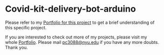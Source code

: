 # Covid-kit-delivery-bot-arduino

Please refer to my [Portfolio for this project](https://spiffy-number-442.notion.site/Covid-delivery-bot-Arduino-1f5f0df0d6504c41b55f97f7095cccd0) to get a brief understanding of this specific project. 


If you are interested to check out more of my projects, please visit my whole [Portfolio](https://spiffy-number-442.notion.site/Robotics-Engineering-Portfolio-632ef9567d1e4c0dbd8aad8733a57820). Please mail pc3088@nyu.edu if you have any more doubts. Thank you.
